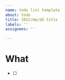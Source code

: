 ```yaml
---
name: todo list template
about: todo
title: 2022/mm/dd title
labels: ''
assignees: ''

---
```


# What

- [ ]

